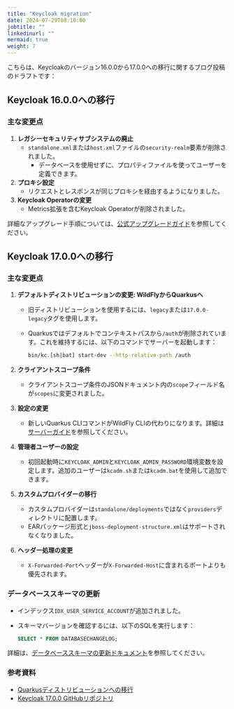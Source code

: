 ```yaml
---
title: "Keycloak migration"
date: 2024-07-29T08:10:00
jobtitle: ""
linkedinurl: ""
mermaid: true
weight: 7
---
```




こちらは、Keycloakのバージョン16.0.0から17.0.0への移行に関するブログ投稿のドラフトです：

## Keycloak 16.0.0への移行

### 主な変更点

1. **レガシーセキュリティサブシステムの廃止**
   - `standalone.xml`または`host.xml`ファイルの`security-realm`要素が削除されました。
     - データベースを使用せずに、プロパティファイルを使ってユーザーを定義できます。
2. **プロキシ設定**
   - リクエストとレスポンスが同じプロキシを経由するようになりました。
3. **Keycloak Operatorの変更**
   - Metrics拡張を含むKeycloak Operatorが削除されました。

詳細なアップグレード手順については、[公式アップグレードガイド](https://www.keycloak.org/docs/latest/upgrading/index.html#migrating-to-16-0-0)を参照してください。

## Keycloak 17.0.0への移行

### 主な変更点

1. **デフォルトディストリビューションの変更: WildFlyからQuarkusへ**
   - 旧ディストリビューションを使用するには、`legacy`または`17.0.0-legacy`タグを使用します。
   - Quarkusではデフォルトでコンテキストパスから`/auth`が削除されています。これを維持するには、以下のコマンドでサーバーを起動します：

     ```sh
     bin/kc.[sh|bat] start-dev --http-relative-path /auth
     ```

2. **クライアントスコープ条件**
   - クライアントスコープ条件のJSONドキュメント内の`scope`フィールド名が`scopes`に変更されました。

3. **設定の変更**
   - 新しいQuarkus CLIコマンドがWildFly CLIの代わりになります。詳細は[サーバーガイド](https://www.keycloak.org/guides#server)を参照してください。

4. **管理者ユーザーの設定**
   - 初回起動時に`KEYCLOAK_ADMIN`と`KEYCLOAK_ADMIN_PASSWORD`環境変数を設定します。追加のユーザーは`kcadm.sh`または`kcadm.bat`を使用して追加できます。

5. **カスタムプロバイダーの移行**
   - カスタムプロバイダーは`standalone/deployments`ではなく`providers`ディレクトリに配置します。
   - EARパッケージ形式と`jboss-deployment-structure.xml`はサポートされなくなりました。

6. **ヘッダー処理の変更**
   - `X-Forwarded-Port`ヘッダーが`X-Forwarded-Host`に含まれるポートよりも優先されます。

### データベーススキーマの更新

- インデックス`IDX_USER_SERVICE_ACCOUNT`が追加されました。
- スキーマバージョンを確認するには、以下のSQLを実行します：

  ```sql
  SELECT * FROM DATABASECHANGELOG;
  ```

詳細は、[データベーススキーマの更新ドキュメント](https://github.com/keycloak/keycloak/blob/17.0.0/docs/updating-database-schema.md)を参照してください。

### 参考資料

- [Quarkusディストリビューションへの移行](https://www.keycloak.org/migration/migrating-to-quarkus)
- [Keycloak 17.0.0 GitHubリポジトリ](https://github.com/keycloak/keycloak/tree/17.0.0)
